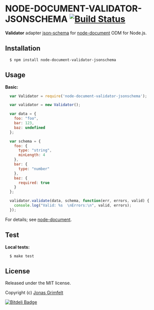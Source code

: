 # NODE-DOCUMENT-VALIDATOR-JSONSCHEMA [![Build Status](https://secure.travis-ci.org/grimen/node-document-validator-jsonschema.png)](http://travis-ci.org/grimen/node-document-validator-jsonschema)

**Validator** adapter [json-schema](https://github.com/kriszyp/json-schema) for [node-document](https://github.com/grimen/node-document) ODM for Node.js.


## Installation

```shell
  $ npm install node-document-validator-jsonschema
```


## Usage

**Basic:**

```javascript
  var Validator = require('node-document-validator-jsonschema');

  var validator = new Validator();

  var data = {
    foo: "foo",
    bar: 123,
    baz: undefined
  };

  var schema = {
    foo: {
      type: "string",
      minLength: 4
    },
    bar: {
      type: "number"
    },
    baz: {
      required: true
    }
  };

  validator.validate(data, schema, function(err, errors, valid) {
    console.log("Valid: %s  \nErrors:\n", valid, errors);
  });
```

For details; see [node-document](https://github.com/grimen/node-document).


## Test

**Local tests:**

```shell
  $ make test
```


## License

Released under the MIT license.

Copyright (c) [Jonas Grimfelt](http://github.com/grimen)

[![Bitdeli Badge](https://d2weczhvl823v0.cloudfront.net/grimen/node-document-validator-jsonschema/trend.png)](https://bitdeli.com/free "Bitdeli Badge")

